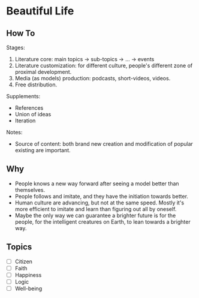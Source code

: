 # Beautiful Life

## How To
Stages:
1. Literature core: main topics -> sub-topics -> ... -> events
2. Literature customization: for different culture, people's different zone of proximal development.
3. Media (as models) production: podcasts, short-videos, videos.
4. Free distribution.

Supplements:
- References
- Union of ideas
- Iteration

Notes:
- Source of content: both brand new creation and modification of popular existing are important.

## Why
- People knows a new way forward after seeing a model better than themselves.
- People follows and imitate, and they have the initiation towards better.
- Human culture are advancing, but not at the same speed. Mostly it's more efficient to imitate and learn than figuring out all by oneself.
- Maybe the only way we can guarantee a brighter future is for the people, for the intelligent creatures on Earth, to lean towards a brighter way.

## Topics
- [ ] Citizen
- [ ] Faith
- [ ] Happiness
- [ ] Logic
- [ ] Well-being